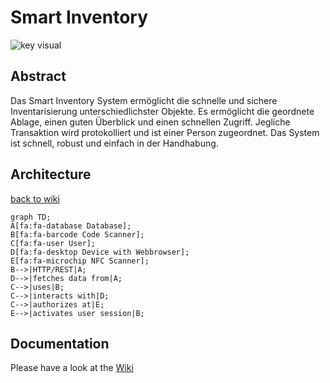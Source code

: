 # Smart Inventory

![key visual](https://raw.githubusercontent.com/nikcani/smart-inventory/main/key-visual.png)


## Abstract
Das Smart Inventory System ermöglicht die schnelle und sichere Inventarisierung unterschiedlichster Objekte. Es ermöglicht die geordnete Ablage, einen guten Überblick und einen schnellen Zugriff. Jegliche Transaktion wird protokolliert und ist einer Person zugeordnet. Das System ist schnell, robust und einfach in der Handhabung.

## Architecture
[back to wiki](https://github.com/nikcani/smart-inventory/wiki#architektur)
```mermaid
graph TD;
A[fa:fa-database Database];
B[fa:fa-barcode Code Scanner];
C[fa:fa-user User];
D[fa:fa-desktop Device with Webbrowser];
E[fa:fa-microchip NFC Scanner];
B-->|HTTP/REST|A;
D-->|fetches data from|A;
C-->|uses|B;
C-->|interacts with|D;
C-->|authorizes at|E;
E-->|activates user session|B;
```

## Documentation
Please have a look at the [Wiki](https://github.com/nikcani/smart-inventory/wiki)
